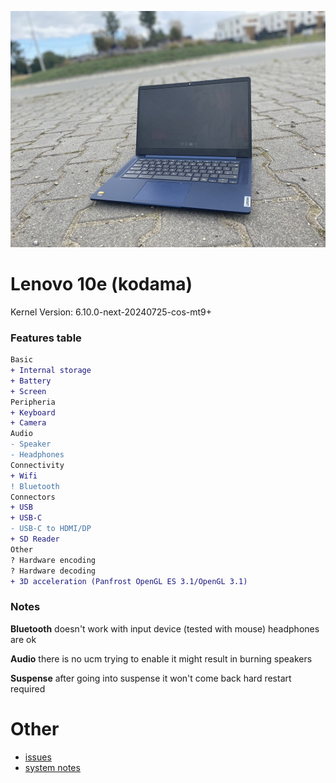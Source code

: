 ![homestar](./assets/magneton.jpg)

# Lenovo 10e (kodama)

Kernel Version: 6.10.0-next-20240725-cos-mt9+

### Features table
```diff
Basic
+ Internal storage
+ Battery
+ Screen
Peripheria
+ Keyboard
+ Camera
Audio
- Speaker
- Headphones
Connectivity
+ Wifi
! Bluetooth
Connectors
+ USB
+ USB-C
- USB-C to HDMI/DP
+ SD Reader
Other
? Hardware encoding
? Hardware decoding
+ 3D acceleration (Panfrost OpenGL ES 3.1/OpenGL 3.1)
```

### Notes

**Bluetooth**
doesn't work with input device (tested with mouse)
headphones are ok

**Audio**
there is no ucm
trying to enable it might result in burning speakers

**Suspense**
after going into suspense it won't come back
hard restart required

# Other

- [issues](https://github.com/hexdump0815/imagebuilder/issues/228)
- [system notes](../../../../systems/chromebook_corsola/readme.md)